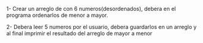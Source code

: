 1- Crear un arreglo de con 6 numeros(desordenados), debera en el programa ordenarlos de menor a mayor.


2- Debera leer 5 numeros por el usuario, debera guardarlos en un arreglo y al final imprimir el resultado del arreglo de mayor a menor
   

